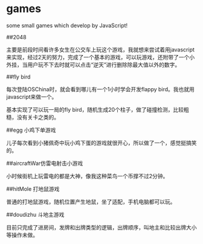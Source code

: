 games
=====

some small games which develop by JavaScript!

##2048

主要是前段时间看许多女生在公交车上玩这个游戏，我就想来尝试着用javascript来实现，经过2天的努力，完成了一个基本的游戏，可以玩游戏，还附带了一个小外挂，当用户玩不下去时就可以点击“逆天”进行删除除最大值以外的数字。

##fly bird

每次登陆OSChina时，就会看到哪儿有一个1小时学会开发flappy bird。我也就用javascript来做一个。

基本实现了可以玩一局的fly bird，随机生成20个柱子，做了碰撞检测，比较粗糙，没有关卡之类的。

##egg 小鸡下单游戏

儿子每次看到小猪佩奇中玩小鸡下蛋的游戏就很开心，所以做了一个，感觉挺搞笑的。

##aircraftWar仿雷电射击小游戏

小时候街机上玩雷电的都是大神，像我这种菜鸟一个币撑不过2分钟。

##hitMole 打地鼠游戏

普通的打地鼠游戏，随机位置产生地鼠，坐了适配，手机电脑都可以玩。

##doudizhu 斗地主游戏

目前只完成了进房间，发牌和出牌类型的逻辑，出牌顺序，叫地主和比较出牌大小等操作未做。
